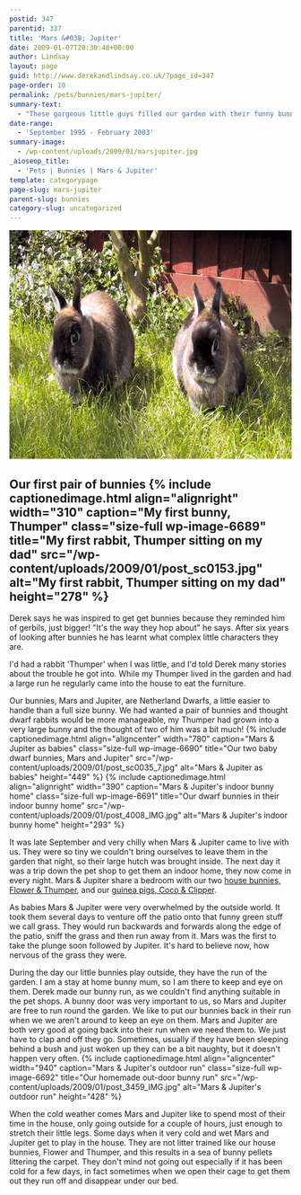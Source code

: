 ```yaml
---
postid: 347
parentid: 337
title: 'Mars &#038; Jupiter'
date: 2009-01-07T20:30:48+00:00
author: Lindsay
layout: page
guid: http://www.derekandlindsay.co.uk/?page_id=347
page-order: 10
permalink: /pets/bunnies/mars-jupiter/
summary-text:
  - "These gorgeous little guys filled our garden with their funny bunny ways. Enjoying the summer months these two cheeky boys weren't that impressed by cold weather and chose to become part-time house bunnies when it snowed."
date-range:
  - 'September 1995 - February 2003'
summary-image:
  - /wp-content/uploads/2009/01/marsjupiter.jpg
_aioseop_title:
  - 'Pets | Bunnies | Mars & Jupiter'
template: categorypage
page-slug: mars-jupiter
parent-slug: bunnies
category-slug: uncategorized
---
```

<img class="aligncenter size-full wp-image-6686" title="Our dwarf bunnies, Mars & Jupiter, sitting together in the garden" src="/wp-content/uploads/2009/01/page_0114_IMG.jpg" alt="Our dwarf bunnies, Mars & Jupiter, sitting together in the garden" width="780" height="407" />

## Our first pair of bunnies {% include captionedimage.html align="alignright" width="310" caption="My first bunny, Thumper" class="size-full wp-image-6689" title="My first rabbit, Thumper sitting on my dad" src="/wp-content/uploads/2009/01/post_sc0153.jpg" alt="My first rabbit, Thumper sitting on my dad" height="278" %} 

Derek says he was inspired to get get bunnies because they reminded him of gerbils, just bigger! "It's the way they hop about" he says. After six years of looking after bunnies he has learnt what complex little characters they are.

I'd had a rabbit 'Thumper' when I was little, and I'd told Derek many stories about the trouble he got into. While my Thumper lived in the garden and had a large run he regularly came into the house to eat the furniture.

Our bunnies, Mars and Jupiter, are Netherland Dwarfs, a little easier to handle than a full size bunny. We had wanted a pair of bunnies and thought dwarf rabbits would be more manageable, my Thumper had grown into a very large bunny and the thought of two of him was a bit much! {% include captionedimage.html align="aligncenter" width="780" caption="Mars & Jupiter as babies" class="size-full wp-image-6690" title="Our two baby dwarf bunnies, Mars and Jupiter" src="/wp-content/uploads/2009/01/post_sc0035_7.jpg" alt="Mars & Jupiter as babies" height="449" %} {% include captionedimage.html align="alignright" width="390" caption="Mars & Jupiter's indoor bunny home" class="size-full wp-image-6691" title="Our dwarf bunnies in their indoor bunny home" src="/wp-content/uploads/2009/01/post_4008_IMG.jpg" alt="Mars & Jupiter's indoor bunny home" height="293" %} 

It was late September and very chilly when Mars & Jupiter came to live with us. They were so tiny we couldn't bring ourselves to leave them in the garden that night, so their large hutch was brought inside. The next day it was a trip down the pet shop to get them an indoor home, they now come in every night. Mars & Jupiter share a bedroom with our two [house bunnies, Flower & Thumper](/flower-thumper/), and our [guinea pigs, Coco & Clipper](/guinea-pigs/).

As babies Mars & Jupiter were very overwhelmed by the outside world. It took them several days to venture off the patio onto that funny green stuff we call grass. They would run backwards and forwards along the edge of the patio, sniff the grass and then run away from it. Mars was the first to take the plunge soon followed by Jupiter. It's hard to believe now, how nervous of the grass they were.

During the day our little bunnies play outside, they have the run of the garden. I am a stay at home bunny mum, so I am there to keep and eye on them. Derek made our bunny run, as we couldn't find anything suitable in the pet shops. A bunny door was very important to us, so Mars and Jupiter are free to run round the garden. We like to put our bunnies back in their run when we we aren't around to keep an eye on them. Mars and Jupiter are both very good at going back into their run when we need them to. We just have to clap and off they go. Sometimes, usually if they have been sleeping behind a bush and just woken up they can be a bit naughty, but it doesn't happen very often. {% include captionedimage.html align="aligncenter" width="940" caption="Mars & Jupiter's outdoor run" class="size-full wp-image-6692" title="Our homemade out-door bunny run" src="/wp-content/uploads/2009/01/post_3459_IMG.jpg" alt="Mars & Jupiter's outdoor run" height="428" %} 

When the cold weather comes Mars and Jupiter like to spend most of their time in the house, only going outside for a couple of hours, just enough to stretch their little legs. Some days when it very cold and wet Mars and Jupiter get to play in the house. They are not litter trained like our house bunnies, Flower and Thumper, and this results in a sea of bunny pellets littering the carpet. They don't mind not going out especially if it has been cold for a few days, in fact sometimes when we open their cage to get them out they run off and disappear under our bed.